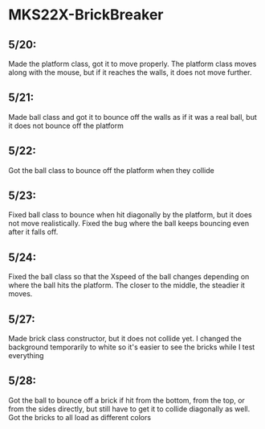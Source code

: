 # MKS22X-BrickBreaker
## 5/20: 
Made the platform class, got it to move properly. The platform class moves along with the mouse, but if it reaches the walls, it does not move further.
## 5/21:
Made ball class and got it to bounce off the walls as if it was a real ball, but it does not bounce off the platform
## 5/22:
Got the ball class to bounce off the platform when they collide
## 5/23:
Fixed ball class to bounce when hit diagonally by the platform, but it does not move realistically. Fixed the bug where the ball keeps bouncing even after it falls off.
## 5/24:
Fixed the ball class so that the Xspeed of the ball changes depending on where the ball hits the platform. The closer to the middle, the steadier it moves.
## 5/27:
Made brick class constructor, but it does not collide yet. I changed the background temporarily to white so it's easier to see the bricks while I test everything
## 5/28:
Got the ball to bounce off a brick if hit from the bottom, from the top, or from the sides directly, but still have to get it to collide diagonally as well. Got the bricks to all load as different colors
